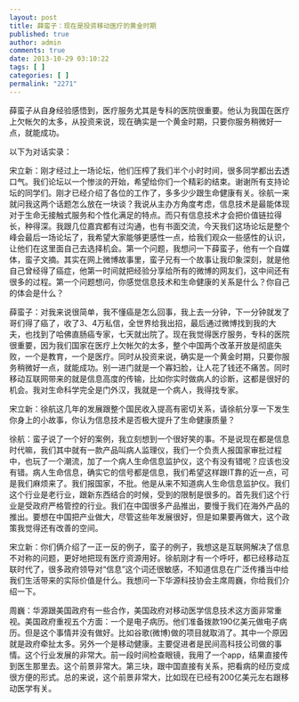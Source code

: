 ```yaml
---
layout: post
title: 薛蛮子：现在是投资移动医疗的黄金时期
published: true
author: admin
comments: true
date: 2013-10-29 03:10:22
tags: [ ]
categories: [ ]
permalink: "2271"
---
```

薛蛮子从自身经验感悟到，医疗服务尤其是专科的医院很重要。他认为我国在医疗上欠帐欠的太多，从投资来说，现在确实是一个黄金时期，只要你服务稍微好一点，就能成功。

以下为对话实录：

宋立新：刚才经过上一场论坛，他们压榨了我们半个小时时间，很多同学都出去透口气。我们论坛以一个惨淡的开始，希望给你们一个精彩的结束。谢谢所有支持论坛的同学们。刚才已经介绍了各位的工作了，多多少少跟生命健康有关。徐航一来就问我这两个话题怎么放在一块谈？我说从主办方角度考虑，信息技术是最能体现对于生命无接触式服务和个性化满足的特点。而只有信息技术才会把价值链拉得长，种得深。我跟几位嘉宾都有过沟通，也有书面交流，今天我们这场论坛是整个峰会最后一场论坛了，我希望大家能够更感性一点，给我们观众一些感性的认识，让他们在这里面自己去选择机会。第一个问题，我想问一下薛蛮子，他有一个自媒体，蛮子文摘。其实在网上微博故事里，蛮子兄有一个故事让我印象深刻，就是他自己曾经得了癌症，他第一时间就把经验分享给所有的微博的网友们，这中间还有很多的过程。第一个问题想问，你感觉信息技术和生命健康的关系是什么？你自己的体会是什么？

薛蛮子：对我来说很简单，我不懂癌是怎么回事，我上去一分钟，下一分钟就发了哥们得了癌了，收了3、4万私信，全世界给我出招，最后通过微博找到我的大夫，也找到了哈佛直肠癌专家，七天就出院了。现在我觉得医疗服务，专科的医院很重要，因为我们国家在医疗上欠帐欠的太多，整个中国两个改革开放是彻底失败，一个是教育，一个是医疗。同时从投资来说，确实是一个黄金时期，只要你服务稍微好一点，就能成功。别一进门就是一个寡妇脸，让人花了钱还不痛苦。同时移动互联网带来的就是信息高度的传输，比如你实时做病人的诊断，这都是很好的机会。我对生命科学完全是门外汉，我就是一个病人，我得找专家。

宋立新：徐航这几年的发展跟整个国民收入提高有密切关系，请徐航分享一下发生你身上的小故事，你认为信息技术是否极大提升了生命健康质量？

徐航：蛮子说了一个好的案例，我立刻想到一个很好笑的事。不是说现在都是信息时代嘛，我们其中就有一款产品叫病人监理仪，我们一个负责人报国家审批过程中，也玩了一个潮流，加了一个病人生命信息监护仪，这个有没有错呢？应该也没有错。病人生命信息，确实它的信号都是信息，我们希望这样跟IT靠的近一点，可是我们麻烦来了。我们报国家，不批。他是从来不知道病人生命信息监护仪。我们这个行业是老行业，跟新东西结合的时候，受到的限制是很多的。首先我们这个行业是受政府严格管控的行业。我们在中国很多产品推出，要慢于我们在海外产品的推出。要想在中国把产业做大，尽管这些年发展很好，但是如果要再做大，这个政策我觉得还有改善的空间。

宋立新：你们俩介绍了一正一反的例子，蛮子的例子，我想这是互联网解决了信息不对称的问题，更好地把现有医疗资源用好。徐航刚才有一个呼吁，都已经移动互联时代了，很多政府领导对“信息”这个词还很敏感，不知道信息在广泛传播当中给我们生活带来的实际价值是什么。我想问一下华源科技协会主席周巍，你给我们介绍一下。

周巍：华源跟美国政府有一些合作，美国政府对移动医学信息技术这方面非常重视。美国政府重视五个方面：一个是电子病历。他们准备拨款190亿美元做电子病历。但是这个事情并没有做好。比如谷歌(微博)做的项目就取消了。其中一个原因就是政府牵扯太多。另外一个是移动健康。主要促进者是民间高科技公司做的事情。这个行业发展的非常大。前一段时间检查眼镜，我用了一个app，结果直接传到医生那里去。这个前景非常大。第三块，跟中国直接有关系，把看病的经历变成很方便的形式。总的来说，这个前景非常大，比如现在已经有200亿美元左右跟移动医学有关。